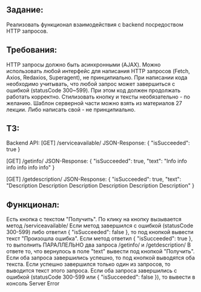 ## Задание:
Реализовать функционал взаимодействия с backend посредоством HTTP запросов.

## Требования:
HTTP запросы должно быть асинхронными (AJAX).
Можно использовать любой интерфейс для написания HTTP запросов (Fetch, Axios, Redaxios, Superagent), не принципиально.
При написании кода необходимо учитывать, что любой запрос может завершиться с ошибкой (statusCode 300~599). При этом код должен продолжать работать корректно.
Стилизовать кнопку и тексты необязательно - по желанию.
Шаблон серверной части можно взять из материалов 27 лекции. Либо написать свой - не принципиально.

## ТЗ:
Backend API:
[GET]  /serviceavailable/
JSON-Response: { "isSucceeded": true }

[GET]  /getinfo/
JSON-Response: { "isSucceeded": true, "text": "Info info info info info info" }

[GET]  /getdescription/
JSON-Response: { "isSucceeded": true, "text": "Description Description Description Description Description Description" }

## Функционал:
Есть кнопка с текстом "Получить".
По клику на кнопку вызывается метод /serviceavailable/
Если метод завершился с ошибкой (statusCode 300-599) либо ответил { "isSucceeded": false }, то под кнопкой вывести текст "Произошла ошибка".
Если метод ответил { "isSucceeded": true }, то выполнить ПАРАЛЛЕЛЬНО два запроса /getinfo/ и /getdescription/
В ответе то, что вернулось в поле "text" вывести под кнопкой "Получить".
Если оба запроса завершились успешно, то под кнопкой выводятся оба текста.
Если успешно завершился только один из запросов, то выводится текст этого запроса.
Если оба запроса завершились с ошибкой (statusCode 300-599 или { "isSucceeded": false }), то вывести в консоль Server Error
